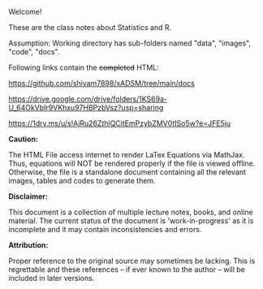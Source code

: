 Welcome! 

These are the class notes about Statistics and R. 

Assumption: Working directory has sub-folders named "data", "images", "code", "docs".

Following links contain the ~~completed~~ HTML: 

https://github.com/shivam7898/xADSM/tree/main/docs

https://drive.google.com/drive/folders/1KS69a-U_64OkVbIr9VKhxu97HBPzbVsz?usp=sharing

https://1drv.ms/u/s!AjRu26ZthlQCitEmPzybZMV0tISo5w?e=JFE5ju

**Caution:**

The HTML File access internet to render LaTex Equations via MathJax. Thus, equations will NOT be rendered properly if the file is viewed offline. Otherwise, the file is a standalone document containing all the relevant images, tables and codes to generate them.

**Disclaimer:** 

This document is a collection of multiple lecture notes, books, and online material. The current status of the document is 'work-in-progress' as it is incomplete and it may contain inconsistencies and errors. 

**Attribution:**

Proper reference to the original source may sometimes be lacking. This is regrettable and these references – if ever known to the author – will be included in later versions.

